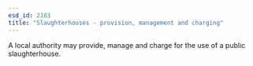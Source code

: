 ```yaml
---
esd_id: 2183
title: "Slaughterhouses - provision, management and charging"
---
```


A local authority may provide, manage and charge for the use of a public slaughterhouse.

